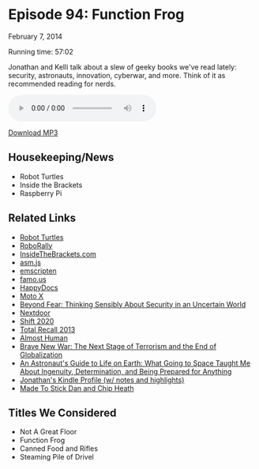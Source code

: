 Episode 94: Function Frog
====
February 7, 2014

Running time: 57:02

Jonathan and Kelli talk about a slew of geeky books we've read lately: security, astronauts, innovation, cyberwar, and more. Think of it as recommended reading for nerds.

<audio preload="auto" controls>
    <source src="https://s3.amazonaws.com/nitch/Episode_94_Function_Frog.mp3" type="audio/mpeg" />
    <source src="https://s3.amazonaws.com/nitch/Episode_94_Function_Frog.ogg" type="audio/ogg" />
    Your browser does not support HTML5 audio. Please download the episode using the link below.
</audio>

[Download MP3](https://s3.amazonaws.com/nitch/Episode_94_Function_Frog.mp3 "Episode 94: Function Frog")

## Housekeeping/News

* Robot Turtles
* Inside the Brackets
* Raspberry Pi

## Related Links

* [Robot Turtles](http://www.robotturtles.com/ "Robot Turtles | The Board Game for Little Programmers")
* [RoboRally](http://boardgamegeek.com/boardgame/18/roborally "RoboRally | Board Game | BoardGameGeek")
* [InsideTheBrackets.com](http://insidethebrackets.com/ "Inside the Brackets |")
* [asm.js](http://asmjs.org/ "asm.js")
* [emscripten](https://github.com/kripken/emscripten "kripken/emscripten · GitHub")
* [famo.us](http://famo.us/ "famo.us")
* [HappyDocs](http://happydocs.net/)
* [Moto X](http://www.motorola.com/us/FLEXR1-1/Moto-X/FLEXR1.html "Moto X by Motorola - A Google Company")
* [Beyond Fear: Thinking Sensibly About Security in an Uncertain World](http://www.amazon.com/dp/B000PY3NB4/ref=r_soa_w_d)
* [Nextdoor](https://nextdoor.com/)
* [Shift 2020](http://shift2020.com/ "Shift2020, How Technology Will Impact Our Future, eBook, Hardcover, Download")
* [Total Recall 2013](http://www.imdb.com/title/tt1386703/ "Total Recall (2012) - IMDb")
* [Almost Human](http://www.fox.com/almost-human/ "Almost Human on FOX")
* [Brave New War: The Next Stage of Terrorism and the End of Globalization](http://www.amazon.com/Brave-New-War-Terrorism-Globalization/dp/0470261951)
* [An Astronaut's Guide to Life on Earth: What Going to Space Taught Me About Ingenuity, Determination, and Being Prepared for Anything](http://www.amazon.com/Astronauts-Guide-Life-Earth-Determination/dp/0316253014)
* [Jonathan's Kindle Profile (w/ notes and highlights)](https://kindle.amazon.com/profile/Jonathan-Stark/1226174)
* [Made To Stick Dan and Chip Heath](http://heathbrothers.com/books/made-to-stick/ "Made to Stick - Heath Brothers Heath Brothers")

## Titles We Considered

* Not A Great Floor
* Function Frog
* Canned Food and Rifles
* Steaming Pile of Drivel